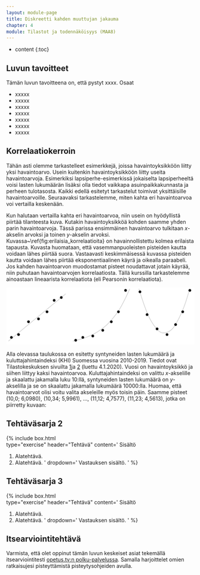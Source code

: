 ```yaml
---
layout: module-page
title: Diskreetti kahden muuttujan jakauma
chapter: 4
module: Tilastot ja todennäköisyys (MAA8)
---
```


* content
{:toc}

## Luvun tavoitteet
Tämän luvun tavoitteena on, että pystyt xxxx. Osaat
* xxxxx
* xxxxx
* xxxxx
* xxxxx
* xxxxx
* xxxxx
* xxxxx

## Korrelaatiokerroin
Tähän asti olemme tarkastelleet esimerkkejä, joissa havaintoyksikköön liitty yksi havaintoarvo. Usein kuitenkin havaintoyksikköön liitty useita havaintoarvoja. Esimerkiksi lapsiperhe-esimerkissä jokaiselta lapsiperheeltä voisi lasten lukumäärän lisäksi olla tiedot vaikkapa asuinpaikkakunnasta ja perheen tulotasosta. Kaikki edellä esitetyt tarkastelut toimivat yksittäisille havaintoarvoille. Seuraavaksi tarkastelemme, miten kahta eri havaintoarvoa voi vertailla keskenään.

Kun halutaan vertailla kahta eri havaintoarvoa, niin usein on hyödyllistä piirtää tilanteesta kuva. Kutakin havaintoyksikköä kohden saamme yhden parin havaintoarvoja. Tässä parissa ensimmäinen havaintoarvo tulkitaan $x$-akselin arvoksi ja toinen $y$-akselin arvoksi. Kuvassa~\ref{fig:erilaisia_korrelaatioita} on havainnollistettu kolmea erilaista tapausta. Kuvasta huomataan, että vasemmanpuoleisten pisteiden kautta voidaan lähes piirtää suora. Vastaavasti keskimmäisessä kuvassa pisteiden kautta voidaan lähes piirtää eksponentiaalinen käyrä ja oikealla paraabeli. Jos kahden havaintoarvon muodostamat pisteet noudattavat jotain käyrää, niin puhutaan havaintoarvojen korrelaatiosta. Tällä kurssilla tarkastelemme ainoastaan lineaarista korrelaatiota (eli Pearsonin korrelaatiota).
				
![Erityyppisiä riippuvuuksia. Vasemmanpuoleinen riippuvuus on lineaarinen, keskimmäinen riippuuvuus on eksponentiaalinen ja oikeanpuoleinen riippuvuus polynominen.](/images/riippuvuuksia.png "Erityyppisiä riippuvuuksia. Vasemmanpuoleinen riippuvuus on lineaarinen, keskimmäinen riippuuvuus on eksponentiaalinen ja oikeanpuoleinen riippuvuus polynominen.")

Alla olevassa taulukossa on esitetty syntyneiden lasten lukumäärä ja kuluttajahintaindeksi (KHI) Suomessa vuosina 2010-2019. Tiedot ovat Tilastokeskuksen sivuilta [1](http://www.tilastokeskus.fi/til/synt/2019/synt\_2019\_2020-04-24\_tie\_001\_fi.html)</a>ja [2](http://www.tilastokeskus.fi/til/khi/2020/09/khi\_2020\_09\_2020-10-14\_tau\_005\_fi.html) (luettu 4.1.2020). Vuosi on havaintoyksikkö ja siihen liittyy kaksi havaintoarvoa.  Kuluttajahintaindeksi on valittu $x$-akselille ja skaalattu jakamalla luku 10:llä, syntyneiden lasten lukumäärä on  $y$-akselilla ja se on skaalattu jakamalla lukumäärä 10000:lla. Huomaa, että havaintoarvot olisi voitu valita akseleille myös toisin päin. Saamme pisteet (10,0; 6,0980), (10,34; 5,9961), ..., (11,12; 4,7577), (11,23; 4,5613), jotka on piirretty kuvaan: 
				
					
## Tehtäväsarja 2

{% include box.html  
type="exercise"
header="Tehtävä" 
content='
Sisältö
1. Alatehtävä.
1. Alatehtävä.
'
dropdown='
Vastauksen sisältö.
' %}

## Tehtäväsarja 3

{% include box.html  
type="exercise"
header="Tehtävä" 
content='
Sisältö
1. Alatehtävä.
1. Alatehtävä.
'
dropdown='
Vastauksen sisältö.
' %}

## Itsearviointitehtävä
Varmista, että olet oppinut tämän luvun keskeiset asiat tekemällä itsearviointitesti [opetus.tv:n polku-palvelussa](https://polku.opetus.tv/). Samalla harjoittelet omien ratkaisujesi pisteyttämistä pisteytysohjeiden avulla.